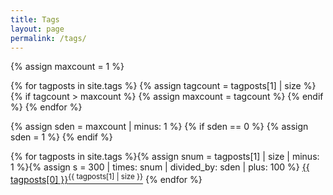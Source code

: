 ```yaml
---
title: Tags
layout: page
permalink: /tags/
---
```


{% assign maxcount = 1 %}

{% for tagposts in site.tags %}
{% assign tagcount = tagposts[1] | size %}
{% if tagcount > maxcount %}
{% assign maxcount = tagcount %}
{% endif %}
{% endfor %}

{% assign sden = maxcount | minus: 1 %}
{% if sden == 0 %}
{% assign sden = 1 %}
{% endif %}

{% for tagposts in site.tags %}{% assign snum = tagposts[1] | size | minus: 1 %}{% assign s = 300 | times: snum | divided_by: sden | plus: 100 %} <a href="{{ site.url }}/tags/{{ tagposts[0] | downcase }}" style="font-size:{{ s }}%">{{ tagposts[0] }}<sup>{{ tagposts[1] | size }}</sup></a> {% endfor %}

